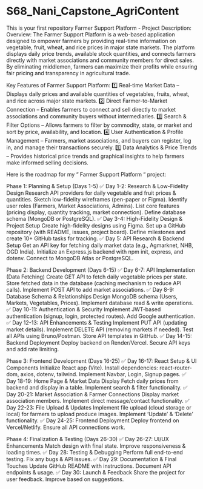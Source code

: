 # S68_Nani_Capstone_AgriContent
This is your first repository
Farmer Support Platform - Project Description:
Overview:
The Farmer Support Platform is a web-based application designed to empower farmers by providing real-time information on vegetable, fruit, wheat, and rice prices in major state markets. The platform displays daily price trends, available stock quantities, and connects farmers directly with market associations and community members for direct sales. By eliminating middlemen, farmers can maximize their profits while ensuring fair pricing and transparency in agricultural trade.

Key Features of Farmer Support Platform:
1️⃣ Real-time Market Data – Displays daily prices and available quantities of vegetables, fruits, wheat, and rice across major state markets.
2️⃣ Direct Farmer-to-Market Connection – Enables farmers to connect and sell directly to market associations and community buyers without intermediaries.
3️⃣ Search & Filter Options – Allows farmers to filter by commodity, state, or market and sort by price, availability, and location.
4️⃣ User Authentication & Profile Management – Farmers, market associations, and buyers can register, log in, and manage their transactions securely.
5️⃣ Data Analytics & Price Trends – Provides historical price trends and graphical insights to help farmers make informed selling decisions. 

Here is the roadmap for my “ Farmer Support Platform “ project:

Phase 1: Planning & Setup (Days 1-5)
✅ Day 1-2: Research & Low-Fidelity Design
Research API providers for daily vegetable and fruit prices & quantities.
Sketch low-fidelity wireframes (pen-paper or Figma).
Identify user roles (Farmers, Market Associations, Admins).
List core features (pricing display, quantity tracking, market connection).
Define database schema (MongoDB or PostgreSQL).
✅ Day 3-4: High-Fidelity Design & Project Setup
Create high-fidelity designs using Figma.
Set up a GitHub repository (with README, issues, project board).
Define milestones and create 10+ GitHub tasks for tracking.
✅ Day 5: API Research & Backend Setup
Get an API key for fetching daily market data (e.g., Agmarknet, NHB, OGD India).
Initialize an Express.js backend with npm init, express, and dotenv.
Connect to MongoDB Atlas or PostgreSQL.

Phase 2: Backend Development (Days 6-15)
✅ Day 6-7: API Implementation (Data Fetching)
Create GET API to fetch daily vegetable prices per state.
Store fetched data in the database (caching mechanism to reduce API calls).
Implement POST API to add market associations.
✅ Day 8-9: Database Schema & Relationships
Design MongoDB schema (Users, Markets, Vegetables, Prices).
Implement database read & write operations.
✅ Day 10-11: Authentication & Security
Implement JWT-based authentication (signup, login, protected routes).
Add Google authentication.
✅ Day 12-13: API Enhancements & Testing
Implement PUT API (updating market details).
Implement DELETE API (removing markets if needed).
Test all APIs using Bruno/Postman.
Store API templates in GitHub.
✅ Day 14-15: Backend Deployment
Deploy backend on Render/Vercel.
Secure API keys and add rate limiting.

Phase 3: Frontend Development (Days 16-25)
✅ Day 16-17: React Setup & UI Components
Initialize React app (Vite).
Install dependencies: react-router-dom, axios, dotenv, tailwind.
Implement Navbar, Login, Signup pages.
✅ Day 18-19: Home Page & Market Data Display
Fetch daily prices from backend and display in a table.
Implement search & filter functionality.
✅ Day 20-21: Market Association & Farmer Connections
Display market association members.
Implement direct message/contact functionality.
✅ Day 22-23: File Upload & Updates
Implement file upload (cloud storage or local) for farmers to upload produce images.
Implement ‘Update’ & ‘Delete’ functionality.
✅ Day 24-25: Frontend Deployment
Deploy frontend on Vercel/Netlify.
Ensure all API connections work.

Phase 4: Finalization & Testing (Days 26-30)
✅ Day 26-27: UI/UX Enhancements
Match design with final state.
Improve responsiveness & loading times.
✅ Day 28: Testing & Debugging
Perform full end-to-end testing.
Fix any bugs & API issues.
✅ Day 29: Documentation & Final Touches
Update GitHub README with instructions.
Document API endpoints & usage.
✅ Day 30: Launch & Feedback
Share the project for user feedback.
Improve based on suggestions.

